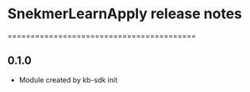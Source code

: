 # SnekmerLearnApply release notes
=========================================

0.1.0
-----
* Module created by kb-sdk init
